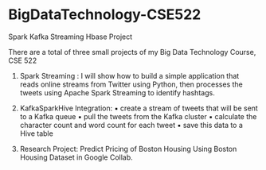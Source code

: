 # BigDataTechnology-CSE522
Spark Kafka Streaming Hbase Project

There are a total of three small projects of my Big Data Technology Course, CSE 522

1. Spark Streaming : 
I will show how to build a simple application that reads online streams from Twitter using Python, then 
processes the tweets using Apache Spark Streaming to identify hashtags.

2. KafkaSparkHive Integration:
▪ create a stream of tweets that will be sent to a Kafka queue
▪ pull the tweets from the Kafka cluster
▪ calculate the character count and word count for each tweet
▪ save this data to a Hive table

3. Research Project: 
Predict Pricing of Boston Housing Using Boston Housing Dataset in Google Collab.


